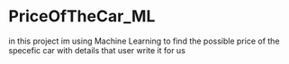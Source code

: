 # PriceOfTheCar_ML

in this project im using Machine Learning to find the possible price of the specefic car with details that user write it for us
